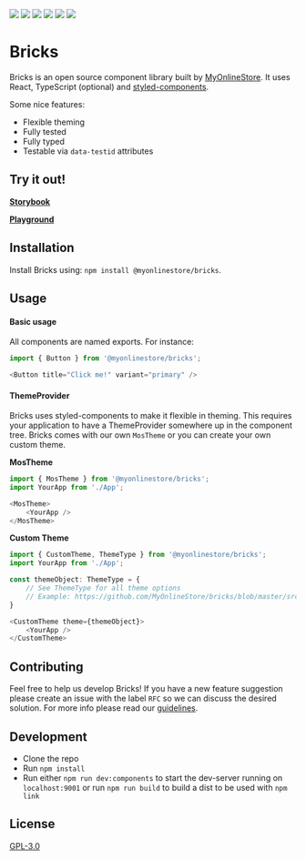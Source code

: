 [![](https://circleci.com/gh/MyOnlineStore/bricks/tree/master.svg?style=shield)](https://circleci.com/gh/MyOnlineStore/bricks/tree/master) [![](https://api.codeclimate.com/v1/badges/af815fd9f588fcf86d8f/test_coverage)](https://codeclimate.com/github/MyOnlineStore/bricks/test_coverage) [![](https://api.codeclimate.com/v1/badges/af815fd9f588fcf86d8f/maintainability)](https://codeclimate.com/github/MyOnlineStore/bricks/maintainability) [![](https://img.shields.io/badge/style-%F0%9F%92%85%20styled--components-orange.svg?colorB=daa357&colorA=db748e)](https://github.com/styled-components/styled-components) [![](https://badges.frapsoft.com/os/gpl/gpl.png?v=103)](https://opensource.org/licenses/GPL-3.0/) [![](https://img.shields.io/badge/code_style-prettier-ff69b4.svg?style=flat-square)](https://github.com/prettier/prettier)
# Bricks

Bricks is an open source component library built by [MyOnlineStore](https://www.myonlinestore.com). It uses React, TypeScript (optional) and [styled-components](https://www.styled-components.com/).

Some nice features:
- Flexible theming
- Fully tested
- Fully typed
- Testable via `data-testid` attributes

## Try it out!

[**Storybook**](https://myonlinestore.github.io/bricks)

[**Playground**](https://codesandbox.io/s/myonlinestorebricks-playground-pymwz)

## Installation

Install Bricks using: `npm install @myonlinestore/bricks`.

## Usage
#### Basic usage
All components are named exports. For instance:

```typescript
import { Button } from '@myonlinestore/bricks';

<Button title="Click me!" variant="primary" />
```

#### ThemeProvider

Bricks uses styled-components to make it flexible in theming. This requires your application to have a ThemeProvider somewhere up in the component tree. Bricks comes with our own `MosTheme` or you can create your own custom theme.

**MosTheme**
```typescript
import { MosTheme } from '@myonlinestore/bricks';
import YourApp from './App';

<MosTheme>
    <YourApp />
</MosTheme>
```
 
**Custom Theme**
```typescript
import { CustomTheme, ThemeType } from '@myonlinestore/bricks';
import YourApp from './App';

const themeObject: ThemeType = {
    // See ThemeType for all theme options
    // Example: https://github.com/MyOnlineStore/bricks/blob/master/src/themes/MosTheme/MosTheme.theme.ts
}

<CustomTheme theme={themeObject}>
    <YourApp />
</CustomTheme>
```

## Contributing

Feel free to help us develop Bricks! If you have a new feature suggestion please create an issue with the label `RFC` so we can discuss the desired solution. For more info please read our 
[guidelines](https://github.com/MyOnlineStore/bricks/blob/master/CONTRIBUTING.md).

## Development
- Clone the repo
- Run `npm install`
- Run either `npm run dev:components` to start the dev-server running on `localhost:9001` or run `npm run build` to build a dist 
to be used with `npm link`

## License

[GPL-3.0](https://opensource.org/licenses/GPL-3.0/)
